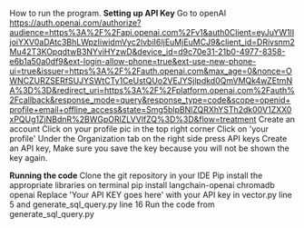 How to run the program.
**Setting up API Key**
  Go to openAI 
  https://auth.openai.com/authorize?audience=https%3A%2F%2Fapi.openai.com%2Fv1&auth0Client=eyJuYW1lIjoiYXV0aDAtc3BhLWpzIiwidmVyc2lvbiI6IjEuMjEuMCJ9&client_id=DRivsnm2Mu42T3KOpqdtwB3NYviHYzwD&device_id=d9c70e31-21b0-4977-8358-e6b1a50a0df9&ext-login-allow-phone=true&ext-use-new-phone-ui=true&issuer=https%3A%2F%2Fauth.openai.com&max_age=0&nonce=OWNCZURZSERfSUJYSWtCTy1CeUstQUo2VEJYSjlpdkd0QmVMQk4wZEtmNA%3D%3D&redirect_uri=https%3A%2F%2Fplatform.openai.com%2Fauth%2Fcallback&response_mode=query&response_type=code&scope=openid+profile+email+offline_access&state=Smg5blpBNlZQRXhYSTh2dk00V1ZXX0xPQUg1ZjNBdnR%2BWGpORlZLVVlfZQ%3D%3D&flow=treatment
  Create an account
  Click on your profile pic in the top right corner
  Click on 'your profile'
  Under the Organization tab on the right side press API keys
  Create an API key, Make sure you save the key because you will not be shown the key again.


  **Running the code**
  Clone the git repository in your IDE
  Pip install the appropriate libraries on terminal
      pip install langchain-openai chromadb openai
  Replace 'Your API KEY goes here' with your API key in vector.py line 5 and generate_sql_query.py line 16
  Run the code from generate_sql_query.py
      
        
